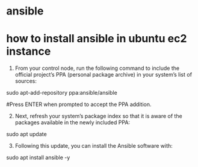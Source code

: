 # ansible

# how to install ansible in ubuntu ec2 instance

1) From your control node, run the following command to include the official project’s PPA (personal package archive) in your system’s list of sources:

sudo apt-add-repository ppa:ansible/ansible

#Press ENTER when prompted to accept the PPA addition.

2) Next, refresh your system’s package index so that it is aware of the packages available in the newly included PPA:

sudo apt update

3) Following this update, you can install the Ansible software with:

sudo apt install ansible -y
